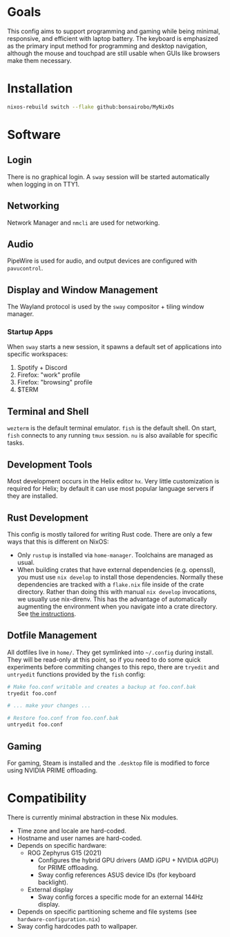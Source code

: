 # Goals

This config aims to support programming and gaming while being minimal,
responsive, and efficient with laptop battery. The keyboard is emphasized as the
primary input method for programming and desktop navigation, although the mouse
and touchpad are still usable when GUIs like browsers make them necessary.

# Installation

```sh
nixos-rebuild switch --flake github:bonsairobo/MyNixOs
```

# Software

## Login

There is no graphical login. A `sway` session will be started automatically when
logging in on TTY1.

## Networking

Network Manager and `nmcli` are used for networking.

## Audio

PipeWire is used for audio, and output devices are configured with
`pavucontrol`.

## Display and Window Management

The Wayland protocol is used by the `sway` compositor + tiling window manager.

### Startup Apps

When `sway` starts a new session, it spawns a default set of applications into
specific workspaces:

1. Spotify + Discord
1. Firefox: "work" profile
1. Firefox: "browsing" profile
1. $TERM

## Terminal and Shell

`wezterm` is the default terminal emulator. `fish` is the default shell. On
start, `fish` connects to any running `tmux` session. `nu` is also available for
specific tasks.

## Development Tools

Most development occurs in the Helix editor `hx`. Very little customization is
required for Helix; by default it can use most popular language servers if they
are installed.

## Rust Development

This config is mostly tailored for writing Rust code. There are only a few ways
that this is different on NixOS:

- Only `rustup` is installed via `home-manager`. Toolchains are managed as usual.
- When building crates that have external dependencies (e.g. openssl), you must
  use `nix develop` to install those dependencies. Normally these dependencies
  are tracked with a `flake.nix` file inside of the crate directory. Rather than
  doing this with manual `nix develop` invocations, we usually use nix-direnv.
  This has the advantage of automatically augmenting the environment when you
  navigate into a crate directory. See [the instructions][nix-direnv].

[nix-direnv]: https://github.com/nix-community/nix-direnv

## Dotfile Management

All dotfiles live in `home/`. They get symlinked into `~/.config` during
install. They will be read-only at this point, so if you need to do some quick
experiments before commiting changes to this repo, there are `tryedit` and
`untryedit` functions provided by the `fish` config:

```sh
# Make foo.conf writable and creates a backup at foo.conf.bak
tryedit foo.conf

# ... make your changes ...

# Restore foo.conf from foo.conf.bak
untryedit foo.conf
```

## Gaming

For gaming, Steam is installed and the `.desktop` file is modified to force
using NVIDIA PRIME offloading.

# Compatibility

There is currently minimal abstraction in these Nix modules.

- Time zone and locale are hard-coded.
- Hostname and user names are hard-coded.
- Depends on specific hardware:
  - ROG Zephyrus G15 (2021)
    - Configures the hybrid GPU drivers (AMD iGPU + NVIDIA dGPU) for PRIME offloading.
    - Sway config references ASUS device IDs (for keyboard backlight).
  - External display
    - Sway config forces a specific mode for an external 144Hz display.
- Depends on specific partitioning scheme and file systems (see `hardware-configuration.nix`)
- Sway config hardcodes path to wallpaper.
